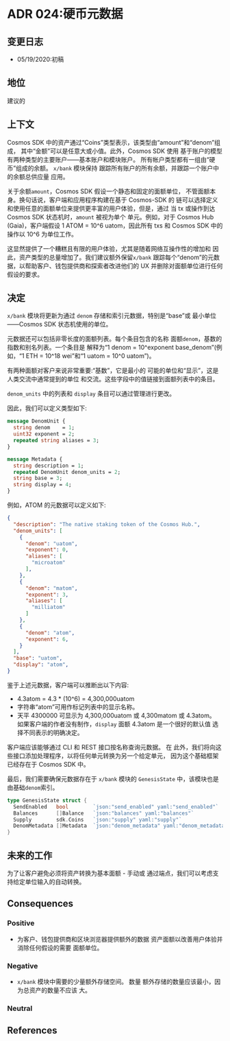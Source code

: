 # ADR 024:硬币元数据

## 变更日志

- 05/19/2020:初稿

## 地位

建议的

##  上下文

Cosmos SDK 中的资产通过“Coins”类型表示，该类型由“amount”和“denom”组成，
其中“金额”可以是任意大或小值。此外，Cosmos SDK 使用
基于账户的模型有两种类型的主要账户——基本账户和模块账户。
所有帐户类型都有一组由“硬币”组成的余额。 `x/bank` 模块保持
跟踪所有账户的所有余额，并跟踪一个账户中的余额总供应量
应用。

关于余额`amount`，Cosmos SDK 假设一个静态和固定的面额单位，
不管面额本身。换句话说，客户端和应用程序构建在基于 Cosmos-SDK 的
链可以选择定义和使用任意的面额单位来提供更丰富的用户体验，但是，通过
当 tx 或操作到达 Cosmos SDK 状态机时，`amount` 被视为单个
单元。例如，对于 Cosmos Hub (Gaia)，客户端假设 1 ATOM = 10^6 uatom，因此所有 txs 和
Cosmos SDK 中的操作以 10^6 为单位工作。

这显然提供了一个糟糕且有限的用户体验，尤其是随着网络互操作性的增加和
因此，资产类型的总量增加了。我们建议额外保留`x/bank`
跟踪每个“denom”的元数据，以帮助客户、钱包提供商和探索者改进他们的
UX 并删除对面额单位进行任何假设的要求。

## 决定

`x/bank` 模块将更新为通过 `denom` 存储和索引元数据，特别是“base”或
最小单位——Cosmos SDK 状态机使用的单位。

元数据还可以包括非零长度的面额列表。每个条目包含的名称
面额`denom`，基数的指数和别名列表。一个条目是
解释为“1 denom = 10^exponent base_denom”(例如，“1 ETH = 10^18 wei”和“1 uatom = 10^0 uatom”)。

有两种面额对客户来说非常重要:“基数”，它是最小的
可能的单位和“显示”，这是人类交流中通常提到的单位
和交流。这些字段中的值链接到面额列表中的条目。

`denom_units` 中的列表和 `display` 条目可以通过管理进行更改。

因此，我们可以定义类型如下: 

```protobuf
message DenomUnit {
  string denom    = 1;
  uint32 exponent = 2;  
  repeated string aliases = 3;
}

message Metadata {
  string description = 1;
  repeated DenomUnit denom_units = 2;
  string base = 3;
  string display = 4;
}
```

例如，ATOM 的元数据可以定义如下: 

```json
{
  "description": "The native staking token of the Cosmos Hub.",
  "denom_units": [
    {
      "denom": "uatom",
      "exponent": 0,
      "aliases": [
        "microatom"
      ],
    },
    {
      "denom": "matom",
      "exponent": 3,
      "aliases": [
        "milliatom"
      ]
    },
    {
      "denom": "atom",
      "exponent": 6,
    }
  ],
  "base": "uatom",
  "display": "atom",
}
```

鉴于上述元数据，客户端可以推断出以下内容:

- 4.3atom = 4.3 * (10^6) = 4,300,000uatom
- 字符串“atom”可用作标记列表中的显示名称。
- 天平 4300000 可显示为 4,300,000uatom 或 4,300matom 或 4.3atom。
   如果客户端的作者没有制作，`display` 面额 4.3atom 是一个很好的默认值
   选择不同表示的明确决定。

客户端应该能够通过 CLI 和 REST 接口按名称查询元数据。 在
此外，我们将向这些接口添加处理程序，以将任何单元转换为另一个给定单元，
因为这个基础框架已经存在于 Cosmos SDK 中。

最后，我们需要确保元数据存在于 `x/bank` 模块的 `GenesisState` 中，该模块也是
由基础`denom`索引。 

```go
type GenesisState struct {
  SendEnabled   bool        `json:"send_enabled" yaml:"send_enabled"`
  Balances      []Balance   `json:"balances" yaml:"balances"`
  Supply        sdk.Coins   `json:"supply" yaml:"supply"`
  DenomMetadata []Metadata  `json:"denom_metadata" yaml:"denom_metadata"`
}
```

## 未来的工作

为了让客户避免必须将资产转换为基本面额 - 手动或
通过端点，我们可以考虑支持给定单位输入的自动转换。 
## Consequences

### Positive

- 为客户、钱包提供商和区块浏览器提供额外的数据
   资产面额以改善用户体验并消除任何假设的需要
   面额单位。 

### Negative

- `x/bank` 模块中需要的少量额外存储空间。 数量
   额外存储的数量应该最小，因为总资产的数量不应该
   大。 

### Neutral

## References
